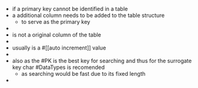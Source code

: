 - if a primary key cannot be identified in a table
- a additional column needs to be added to the table structure
	- to serve as the primary key
-
- is not a original column of the table
-
- usually is a #[[auto increment]] value
-
- also as the #PK is the best key for searching and thus for the surrogate key char #DataTypes is recomended
	- as searching would be fast due to its fixed length
-